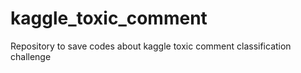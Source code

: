# kaggle_toxic_comment
Repository to save codes about kaggle toxic comment classification challenge
